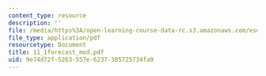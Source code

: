 ```yaml
---
content_type: resource
description: ''
file: /media/https%3A/open-learning-course-data-rc.s3.amazonaws.com/esd-60-lean-six-sigma-processes-summer-2004/9e74d72f5263557e6237385725734fa9_11_1forecast_mod.pdf
file_type: application/pdf
resourcetype: Document
title: 11_1forecast_mod.pdf
uid: 9e74d72f-5263-557e-6237-385725734fa9
---
```

